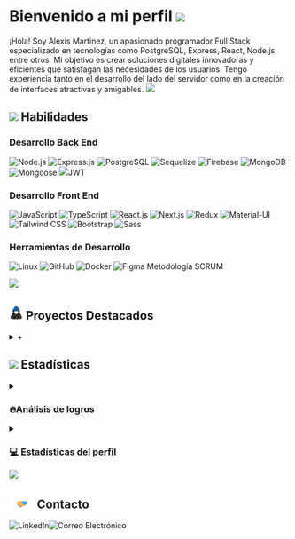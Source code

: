 # Bienvenido a mi perfil <img src="https://media.giphy.com/media/hvRJCLFzcasrR4ia7z/giphy.gif" width="35">

¡Hola! Soy Alexis Martinez, un apasionado programador Full Stack especializado en tecnologías como PostgreSQL, Express, React, Node.js entre otros. Mi objetivo es crear soluciones digitales innovadoras y eficientes que satisfagan las necesidades de los usuarios. Tengo experiencia tanto en el desarrollo del lado del servidor como en la creación de interfaces atractivas y amigables.
<img src="https://user-images.githubusercontent.com/73097560/115834477-dbab4500-a447-11eb-908a-139a6edaec5c.gif">

## <img src="https://media2.giphy.com/media/QssGEmpkyEOhBCb7e1/giphy.gif?cid=ecf05e47a0n3gi1bfqntqmob8g9aid1oyj2wr3ds3mg700bl&rid=giphy.gif" width ="25"> Habilidades 

### Desarrollo Back End
![Node.js](https://img.shields.io/badge/-Node.js-339933?style=flat-square&logo=node.js&logoColor=white)
![Express.js](https://img.shields.io/badge/-Express.js-000000?style=flat-square&logo=express&logoColor=white)
![PostgreSQL](https://img.shields.io/badge/-PostgreSQL-336791?style=flat-square&logo=postgresql&logoColor=white)
![Sequelize](https://img.shields.io/badge/-Sequelize-52B0E7?style=flat-square&logo=sequelize&logoColor=white)
![Firebase](https://img.shields.io/badge/-Firebase-FFCA28?style=flat-square&logo=firebase&logoColor=black)
![MongoDB](https://img.shields.io/badge/-MongoDB-47A248?style=flat-square&logo=mongodb&logoColor=white)
![Mongoose](https://img.shields.io/badge/-Mongoose-880000?style=flat-square&logo=mongoose&logoColor=white)
<img src = "https://jwt.io/img/pic_logo.svg" width = 18px>JWT

### Desarrollo Front End
![JavaScript](https://img.shields.io/badge/-JavaScript-F7DF1E?style=flat-square&logo=javascript&logoColor=black)
![TypeScript](https://img.shields.io/badge/-TypeScript-3178C6?style=flat-square&logo=typescript&logoColor=white)
![React.js](https://img.shields.io/badge/-React.js-61DAFB?style=flat-square&logo=react&logoColor=black)
![Next.js](https://img.shields.io/badge/-Next.js-000000?style=flat-square&logo=next.js&logoColor=white)
![Redux](https://img.shields.io/badge/-Redux-764ABC?style=flat-square&logo=redux&logoColor=white)
![Material-UI](https://img.shields.io/badge/-Material--UI-0081CB?style=flat-square&logo=material-ui&logoColor=white)
![Tailwind CSS](https://img.shields.io/badge/-Tailwind%20CSS-38B2AC?style=flat-square&logo=tailwind-css&logoColor=white)
![Bootstrap](https://img.shields.io/badge/-Bootstrap-7952B3?style=flat-square&logo=bootstrap&logoColor=white)
![Sass](https://img.shields.io/badge/-Sass-CC6699?style=flat-square&logo=sass&logoColor=white)

### Herramientas de Desarrollo
![Linux](https://img.shields.io/badge/-Linux-FCC624?style=flat-square&logo=linux&logoColor=black)
![GitHub](https://img.shields.io/badge/-GitHub-181717?style=flat-square&logo=github&logoColor=white)
![Docker](https://img.shields.io/badge/-Docker-2496ED?style=flat-square&logo=docker&logoColor=white)
![Figma](https://img.shields.io/badge/-Figma-F24E1E?style=flat-square&logo=figma&logoColor=white)
Metodología SCRUM

<img src="https://user-images.githubusercontent.com/73097560/115834477-dbab4500-a447-11eb-908a-139a6edaec5c.gif">

## <img src = "https://github.com/0xAbdulKhalid/0xAbdulKhalid/raw/main/assets/mdImages/about_me.gif" width = 25px> Proyectos Destacados
<details><summary>+</summary>
<div>
  <p align="center">
	  <a href="https://github.com/AlexisMartinez98/fastDelivery-api">
      		<img src="https://github-readme-stats.vercel.app/api/pin/?username=AlexisMartinez98&repo=fastDelivery-api&theme=radical" alt="GitHub Stats" />
    	</a>
	  <a href="https://github.com/AlexisMartinez98/fastDelivery-backoffice">
      		<img src="https://github-readme-stats.vercel.app/api/pin/?username=AlexisMartinez98&repo=fastDelivery-backoffice&theme=radical" alt="GitHub Stats" />
    	</a>
	  <a href="https://github.com/AlexisMartinez98/fastDelivery-delivery">
      		<img src="https://github-readme-stats.vercel.app/api/pin/?username=AlexisMartinez98&repo=fastDelivery-delivery&theme=radical" alt="GitHub Stats" />
    	</a>
	<a href="https://github.com/AlexisMartinez98/CRM-RealState">
      		<img src="https://github-readme-stats.vercel.app/api/pin/?username=AlexisMartinez98&repo=CRM-RealState&theme=radical" alt="GitHub Stats" />
    	</a>
	<a href="https://github.com/AlexisMartinez98/Project-3D">
      		<img src="https://github-readme-stats.vercel.app/api/pin/?username=AlexisMartinez98&repo=Project-3D&theme=radical" alt="GitHub Stats" />
    	</a>
    	<a href="https://github.com/AlexisMartinez98/tmdb_alexis">
      		<img src="https://github-readme-stats.vercel.app/api/pin/?username=AlexisMartinez98&repo=tmdb_alexis&theme=radical" alt="GitHub Stats" />
    	</a>
    	<a href="https://github.com/AlexisMartinez98/Desafios-DesarroloWeb">
      		<img src="https://github-readme-stats.vercel.app/api/pin/?username=AlexisMartinez98&repo=Desafios-DesarroloWeb&theme=radical" alt="GitHub Stats" />
    	</a>
    	<a href="https://github.com/AlexisMartinez98/BarberShop-Alexis">
      		<img src="https://github-readme-stats.vercel.app/api/pin/?username=AlexisMartinez98&repo=BarberShop-Alexis&theme=radical" alt="GitHub Stats" />
    	</a>
  </p>
</div>
</details>

## <img src="https://media.giphy.com/media/iY8CRBdQXODJSCERIr/giphy.gif" width="35"> Estadísticas
<details><summary><h3>🔥Análisis de logros</h3></summary>

----	

<p align="center"><img src="https://github-readme-streak-stats.herokuapp.com/?user=AlexisMartinez98&theme=radical" alt="7oSkaaa" /></p>

</details>
<details><summary><h3>💻 Estadísticas del perfil</h3></summary>

----	

<p align="center"><img src="https://github-readme-stats.vercel.app/api?username=AlexisMartinez98&show_icons=true&theme=radical&token=${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}" alt="Estadísticas de GitHub"></p>

</details>

<img src="https://user-images.githubusercontent.com/73097560/115834477-dbab4500-a447-11eb-908a-139a6edaec5c.gif">

## <img src="https://github.com/0xAbdulKhalid/0xAbdulKhalid/raw/main/assets/mdImages/handshake.gif" width ="45"> Contacto

[<img align="left" alt="LinkedIn" src="https://img.shields.io/badge/-LinkedIn-0077B5?style=flat-square&logo=linkedin&logoColor=white" />](https://www.linkedin.com/in/alexismartinez98/)
[<img align="left" alt="Correo Electrónico" src="https://img.shields.io/badge/-Correo%20Electrónico-red?style=flat-square&logo=gmail&logoColor=white" />](mailto:as.alexismartinez@gmail.com)

